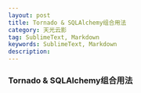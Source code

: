 ```yaml
---
layout: post
title: Tornado & SQLAlchemy组合用法
category: 天光云影
tag: SublimeText, Markdown
keywords: SublimeText, Markdown
description:
---
```


### Tornado & SQLAlchemy组合用法
<script src="https://gist.github.com/Lipvun/cfd4932ffc75b78cf9b1.js"></script>